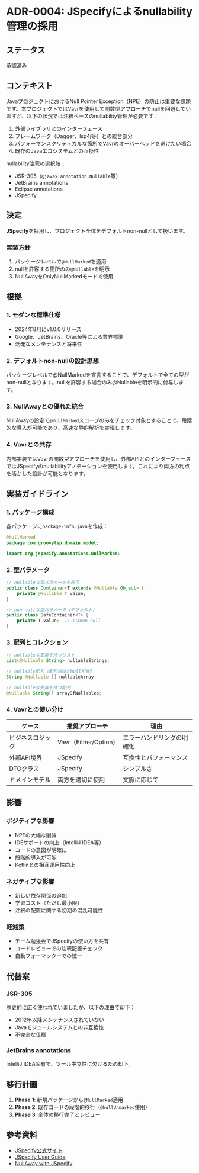 # ADR-0004: JSpecifyによるnullability管理の採用

## ステータス

承認済み

## コンテキスト

JavaプロジェクトにおけるNull Pointer Exception（NPE）の防止は重要な課題です。本プロジェクトではVavrを使用して関数型アプローチでnullを回避していますが、以下の状況では注釈ベースのnullability管理が必要です：

1. 外部ライブラリとのインターフェース
2. フレームワーク（Dagger、lsp4j等）との統合部分
3. パフォーマンスクリティカルな箇所でVavrのオーバーヘッドを避けたい場合
4. 既存のJavaエコシステムとの互換性

nullability注釈の選択肢：
- JSR-305（`@javax.annotation.Nullable`等）
- JetBrains annotations
- Eclipse annotations
- JSpecify

## 決定

**JSpecify**を採用し、プロジェクト全体をデフォルトnon-nullとして扱います。

### 実装方針

1. パッケージレベルで`@NullMarked`を適用
2. nullを許容する箇所のみ`@Nullable`を明示
3. NullAwayをOnlyNullMarkedモードで使用

## 根拠

### 1. モダンな標準仕様
- 2024年8月にv1.0.0リリース
- Google、JetBrains、Oracle等による業界標準
- 活発なメンテナンスと将来性

### 2. デフォルトnon-nullの設計思想

パッケージレベルで@NullMarkedを宣言することで、デフォルトで全ての型がnon-nullとなります。nullを許容する場合のみ@Nullableを明示的に付与します。

### 3. NullAwayとの優れた統合

NullAwayの設定で`@NullMarked`スコープのみをチェック対象とすることで、段階的な導入が可能であり、高速な静的解析を実現します。

### 4. Vavrとの共存

内部実装ではVavrの関数型アプローチを使用し、外部APIとのインターフェースではJSpecifyのnullabilityアノテーションを使用します。これにより両方の利点を活かした設計が可能となります。

## 実装ガイドライン

### 1. パッケージ構成
各パッケージに`package-info.java`を作成：
```java
@NullMarked
package com.groovylsp.domain.model;

import org.jspecify.annotations.NullMarked;
```

### 2. 型パラメータ
```java
// nullableな型パラメータを許可
public class Container<T extends @Nullable Object> {
    private @Nullable T value;
}

// non-nullな型パラメータ（デフォルト）
public class SafeContainer<T> {
    private T value;  // Tはnon-null
}
```

### 3. 配列とコレクション
```java
// nullableな要素を持つリスト
List<@Nullable String> nullableStrings;

// nullable配列（配列自体がnull可能）
String @Nullable [] nullableArray;

// nullableな要素を持つ配列
@Nullable String[] arrayOfNullables;
```

### 4. Vavrとの使い分け

| ケース | 推奨アプローチ | 理由 |
|--------|--------------|------|
| ビジネスロジック | Vavr（Either/Option） | エラーハンドリングの明確化 |
| 外部API境界 | JSpecify | 互換性とパフォーマンス |
| DTOクラス | JSpecify | シンプルさ |
| ドメインモデル | 両方を適切に使用 | 文脈に応じて |

## 影響

### ポジティブな影響
- NPEの大幅な削減
- IDEサポートの向上（IntelliJ IDEA等）
- コードの意図が明確に
- 段階的導入が可能
- Kotlinとの相互運用性向上

### ネガティブな影響
- 新しい依存関係の追加
- 学習コスト（ただし最小限）
- 注釈の配置に関する初期の混乱可能性

### 軽減策
- チーム勉強会でJSpecifyの使い方を共有
- コードレビューでの注釈配置チェック
- 自動フォーマッターでの統一

## 代替案

### JSR-305
歴史的に広く使われていましたが、以下の理由で却下：
- 2012年以降メンテナンスされていない
- Javaモジュールシステムとの非互換性
- 不完全な仕様

### JetBrains annotations
IntelliJ IDEA固有で、ツール中立性に欠けるため却下。

## 移行計画

1. **Phase 1**: 新規パッケージから`@NullMarked`適用
2. **Phase 2**: 既存コードの段階的移行（`@NullUnmarked`使用）
3. **Phase 3**: 全体の移行完了とレビュー

## 参考資料

- [JSpecify公式サイト](https://jspecify.dev/)
- [JSpecify User Guide](https://github.com/jspecify/jspecify/wiki/User-Guide)
- [NullAway with JSpecify](https://github.com/uber/NullAway/wiki/JSpecify-Support)